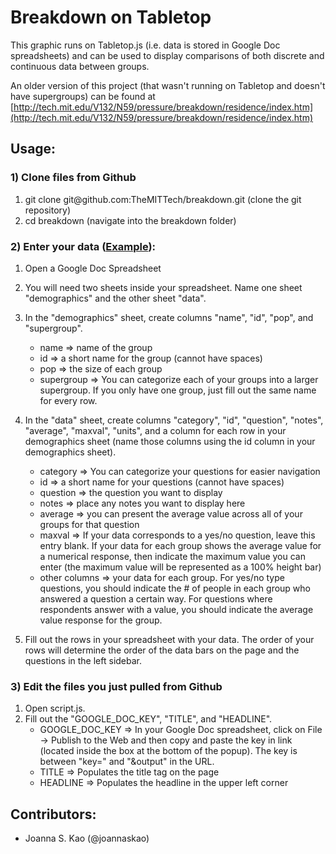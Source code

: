 Breakdown on Tabletop
============
This graphic runs on Tabletop.js (i.e. data is stored in Google Doc
spreadsheets) and can be used to display comparisons of both discrete
and continuous data between groups.

An older version of this project (that wasn't running on Tabletop and
doesn't have supergroups) can be found at
[http://tech.mit.edu/V132/N59/pressure/breakdown/residence/index.htm](http://tech.mit.edu/V132/N59/pressure/breakdown/residence/index.htm)

Usage:
-------------
### 1) Clone files from Github
1. git clone git\@github.com:TheMITTech/breakdown.git (clone the git repository)
2. cd breakdown (navigate into the breakdown folder)

### 2) Enter your data ([Example](https://docs.google.com/spreadsheet/ccc?key=0AlhEOMxfxhHtdF9Sank4TU5QTm0zekROYkkxZ09veHc)):
1. Open a Google Doc Spreadsheet

2. You will need two sheets inside your spreadsheet. Name one sheet
"demographics" and the other sheet "data".

3. In the "demographics" sheet, create columns "name", "id", "pop", and "supergroup".
    * name => name of the group
    * id => a short name for the group (cannot have spaces)
    * pop => the size of each group
    * supergroup => You can categorize each of your groups into a
      larger supergroup. If you only have one group, just fill out the
      same name for every row.

4. In the "data" sheet, create columns "category", "id", "question",
"notes", "average", "maxval", "units", and a column for each row in
your demographics sheet (name those columns using the id column in
your demographics sheet).
    * category => You can categorize your questions for easier navigation
    * id => a short name for your questions (cannot have spaces)
    * question => the question you want to display
    * notes => place any notes you want to display here
    * average => you can present the average value across all of your groups for that question
    * maxval => If your data corresponds to a yes/no question, leave
      this entry blank. If your data for each group shows the average
      value for a numerical response, then indicate the maximum value
      you can enter (the maximum value will be represented as a 100%
      height bar)
    * other columns => your data for each group. For yes/no type
      questions, you should indicate the # of people in each group who
      answered a question a certain way. For questions where respondents
      answer with a value, you should indicate the average value response
      for the group.

5. Fill out the rows in your spreadsheet with your data. The order of your rows will determine 
the order of the data bars on the page and the questions in the left sidebar.

### 3) Edit the files you just pulled from Github
1. Open script.js. 
2. Fill out the "GOOGLE_DOC_KEY", "TITLE", and "HEADLINE".
    * GOOGLE_DOC_KEY => In your Google Doc spreadsheet, click on File
      -> Publish to the Web and then copy and paste the key in link
      (located inside the box at the bottom of the popup). The key is
      between "key=" and "&output" in the URL.
    * TITLE => Populates the title tag on the page
    * HEADLINE => Populates the headline in the upper left corner


Contributors:
-------------
* Joanna S. Kao (@joannaskao)

